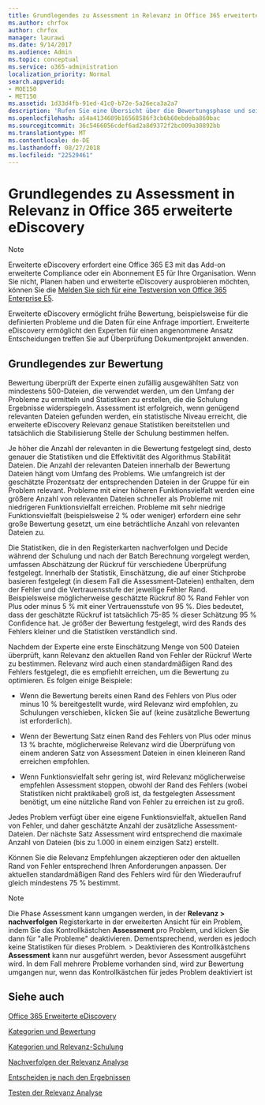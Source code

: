 ```yaml
---
title: Grundlegendes zu Assessment in Relevanz in Office 365 erweiterte eDiscovery
ms.author: chrfox
author: chrfox
manager: laurawi
ms.date: 9/14/2017
ms.audience: Admin
ms.topic: conceptual
ms.service: o365-administration
localization_priority: Normal
search.appverid:
- MOE150
- MET150
ms.assetid: 1d33d4fb-91ed-41c0-b72e-5a26eca3a2a7
description: 'Rufen Sie eine Übersicht über die Bewertungsphase und seiner Rolle bei der Bestimmung der Umfang der Probleme während der Relevanz Schulung in Office 365 erweiterte eDiscovery.  '
ms.openlocfilehash: a54a4134609b16568586f3cb6b60ebdeba860bac
ms.sourcegitcommit: 36c5466056cdef6ad2a8d9372f2bc009a30892bb
ms.translationtype: MT
ms.contentlocale: de-DE
ms.lasthandoff: 08/27/2018
ms.locfileid: "22529461"
---
```

# <a name="understand-assessment-in-relevance-in-office-365-advanced-ediscovery"></a>Grundlegendes zu Assessment in Relevanz in Office 365 erweiterte eDiscovery

> [!NOTE]
> Erweiterte eDiscovery erfordert eine Office 365 E3 mit das Add-on erweiterte Compliance oder ein Abonnement E5 für Ihre Organisation. Wenn Sie nicht, Planen haben und erweiterte eDiscovery ausprobieren möchten, können Sie die [Melden Sie sich für eine Testversion von Office 365 Enterprise E5](https://go.microsoft.com/fwlink/p/?LinkID=698279). 
  
Erweiterte eDiscovery ermöglicht frühe Bewertung, beispielsweise für die definierten Probleme und die Daten für eine Anfrage importiert. Erweiterte eDiscovery ermöglicht den Experten für einen angenommene Ansatz Entscheidungen treffen Sie auf Überprüfung Dokumentprojekt anwenden.
  
## <a name="understanding-assessment"></a>Grundlegendes zur Bewertung

Bewertung überprüft der Experte einen zufällig ausgewählten Satz von mindestens 500-Dateien, die verwendet werden, um den Umfang der Probleme zu ermitteln und Statistiken zu erstellen, die die Schulung Ergebnisse widerspiegeln. Assessment ist erfolgreich, wenn genügend relevanten Dateien gefunden werden, ein statistische Niveau erreicht, die erweiterte eDiscovery Relevanz genaue Statistiken bereitstellen und tatsächlich die Stabilisierung Stelle der Schulung bestimmen helfen. 
  
Je höher die Anzahl der relevanten in die Bewertung festgelegt sind, desto genauer die Statistiken und die Effektivität des Algorithmus Stabilität Dateien. Die Anzahl der relevanten Dateien innerhalb der Bewertung Dateien hängt vom Umfang des Problems. Wie umfangreich ist der geschätzte Prozentsatz der entsprechenden Dateien in der Gruppe für ein Problem relevant. Probleme mit einer höheren Funktionsvielfalt werden eine größere Anzahl von relevanten Dateien schneller als Probleme mit niedrigeren Funktionsvielfalt erreichen. Probleme mit sehr niedrige Funktionsvielfalt (beispielsweise 2 % oder weniger) erfordern eine sehr große Bewertung gesetzt, um eine beträchtliche Anzahl von relevanten Dateien zu.
  
Die Statistiken, die in den Registerkarten nachverfolgen und Decide während der Schulung und nach der Batch Berechnung vorgelegt werden, umfassen Abschätzung der Rückruf für verschiedene Überprüfung festgelegt. Innerhalb der Statistik, Einschätzung, die auf einer Stichprobe basieren festgelegt (in diesem Fall die Assessment-Dateien) enthalten, dem der Fehler und die Vertrauensstufe der jeweilige Fehler Rand. Beispielsweise möglicherweise geschätzte Rückruf 80 % Rand Fehler von Plus oder minus 5 % mit einer Vertrauensstufe von 95 %. Dies bedeutet, dass der geschätzte Rückruf ist tatsächlich 75-85 % dieser Schätzung 95 % Confidence hat. Je größer der Bewertung festgelegt, wird des Rands des Fehlers kleiner und die Statistiken verständlich sind. 
  
Nachdem der Experte eine erste Einschätzung Menge von 500 Dateien überprüft, kann Relevanz den aktuellen Rand von Fehler der Rückruf Werte zu bestimmen. Relevanz wird auch einen standardmäßigen Rand des Fehlers festgelegt, die es empfiehlt erreichen, um die Bewertung zu optimieren. Es folgen einige Beispiele:
  
- Wenn die Bewertung bereits einen Rand des Fehlers von Plus oder minus 10 % bereitgestellt wurde, wird Relevanz wird empfohlen, zu Schulungen verschieben, klicken Sie auf (keine zusätzliche Bewertung ist erforderlich). 
    
- Wenn der Bewertung Satz einen Rand des Fehlers von Plus oder minus 13 % brachte, möglicherweise Relevanz wird die Überprüfung von einem anderen Satz von Assessment Dateien in einen kleineren Rand erreichen empfohlen. 
    
- Wenn Funktionsvielfalt sehr gering ist, wird Relevanz möglicherweise empfehlen Assessment stoppen, obwohl der Rand des Fehlers (wobei Statistiken nicht praktikabel) groß ist, da festgelegten Assessment benötigt, um eine nützliche Rand von Fehler zu erreichen ist zu groß.
    
Jedes Problem verfügt über eine eigene Funktionsvielfalt, aktuellen Rand von Fehler, und daher geschätzte Anzahl der zusätzliche Assessment-Dateien. Der nächste Satz Assessment wird entsprechend die maximale Anzahl von Dateien (bis zu 1.000 in einem einzigen Satz) erstellt.
  
Können Sie die Relevanz Empfehlungen akzeptieren oder den aktuellen Rand von Fehler entsprechend Ihren Anforderungen anpassen. Der aktuellen standardmäßigen Rand des Fehlers wird für den Wiederaufruf gleich mindestens 75 % bestimmt.
  
> [!NOTE]
> Die Phase Assessment kann umgangen werden, in der **Relevanz \> nachverfolgen** Registerkarte in der erweiterten Ansicht für ein Problem, indem Sie das Kontrollkästchen **Assessment** pro Problem, und klicken Sie dann für "alle Probleme" deaktivieren. Dementsprechend, werden es jedoch keine Statistiken für dieses Problem. > Deaktivieren des Kontrollkästchens **Assessment** kann nur ausgeführt werden, bevor Assessment ausgeführt wird. In dem Fall mehrere Probleme vorhanden sind, wird zur Bewertung umgangen nur, wenn das Kontrollkästchen für jedes Problem deaktiviert ist 
  
## <a name="see-also"></a>Siehe auch

[Office 365 Erweiterte eDiscovery](office-365-advanced-ediscovery.md)
  
[Kategorien und Bewertung](tagging-and-assessment-in-advanced-ediscovery.md)
  
[Kategorien und Relevanz-Schulung](tagging-and-relevance-training-in-advanced-ediscovery.md)
  
[Nachverfolgen der Relevanz Analyse](track-relevance-analysis-in-advanced-ediscovery.md)
  
[Entscheiden je nach den Ergebnissen](decision-based-on-the-results-in-advanced-ediscovery.md)
  
[Testen der Relevanz Analyse](test-relevance-analysis-in-advanced-ediscovery.md)

